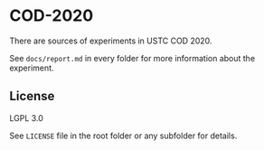 # COD-2020

There are sources of experiments in USTC COD 2020.

See `docs/report.md` in every folder for more information about the experiment.

## License

LGPL 3.0

See `LICENSE` file in the root folder or any subfolder for details.
